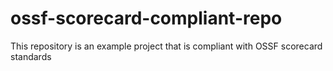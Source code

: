 # ossf-scorecard-compliant-repo
This repository is an example project that is compliant with OSSF scorecard standards
